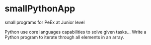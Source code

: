 # smallPythonApp
small programs for PeEx at Junior level

Python
use core languages capabilities to solve given tasks...
Write a Python program to iterate through all elements in an array.
